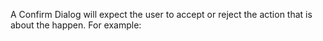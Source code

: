 A Confirm Dialog will expect the user to accept or reject the action that is about the happen. For example:

<snippet id='confirm-dialog-code'/>
